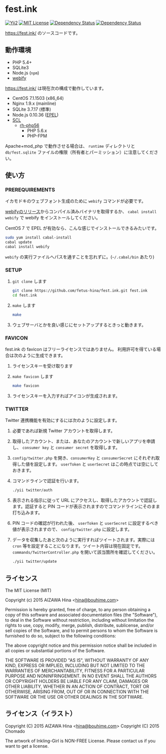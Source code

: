 fest.ink
========

[![Yii2](https://img.shields.io/badge/Powered_by-Yii_Framework-green.svg?style=flat)](http://www.yiiframework.com/)
[![MIT License](https://img.shields.io/github/license/fetus-hina/fest.ink.svg)](https://github.com/fetus-hina/fest.ink/blob/master/LICENSE)
[![Dependency Status](https://www.versioneye.com/user/projects/55d469e7265ff60022000dc9/badge.svg?style=flat)](https://www.versioneye.com/user/projects/55d469e7265ff60022000dc9)
[![Dependency Status](https://www.versioneye.com/user/projects/55d469e9265ff6001a000e50/badge.svg?style=flat)](https://www.versioneye.com/user/projects/55d469e9265ff6001a000e50)

https://fest.ink/ のソースコードです。

動作環境
--------

* PHP 5.4+
* SQLite3
* Node.js (`npm`)
* [webify](https://github.com/ananthakumaran/webify)

https://fest.ink/ は現在次の構成で動作しています。

* CentOS 7.1.1503 (x86_64)
* Nginx 1.9.x (mainline)
* SQLite 3.7.17 (標準)
* Node.js 0.10.36 ([EPEL](https://fedoraproject.org/wiki/EPEL))
* [SCL](https://www.softwarecollections.org/)
    - [rh-php56](https://www.softwarecollections.org/en/scls/rhscl/rh-php56/)
        - PHP 5.6.x
        - PHP-FPM

Apache+mod_php で動作させる場合は、 `runtime` ディレクトリと `db/fest.sqlite` ファイルの権限（所有者とパーミッション）に注意してください。

使い方
------

### PREREQUIREMENTS ###

イカモドキのウェブフォント生成のために `webify` コマンドが必要です。

[webifyのリリース](https://github.com/ananthakumaran/webify/releases)からコンパイル済みバイナリを取得するか、
`cabal install webify` で webify をインストールしてください。

CentOS 7 で EPEL が有効なら、こんな感じでインストールできるみたいです。

```sh
sudo yum install cabal-install
cabal update
cabal install webify
```

`webify` の実行ファイルへパスを通すことを忘れずに。(`~/.cabal/bin` あたり)

### SETUP ###

1. `git clone` します

    ```sh
    git clone https://github.com/fetus-hina/fest.ink.git fest.ink
    cd fest.ink
    ```

2. `make` します

    ```sh
    make
    ```

3. ウェブサーバとかを良い感じにセットアップするときっと動きます。

### FAVICON ###

fest.ink の favicon はフリーライセンスではありません。
利用許可を得ている場合は次のように生成できます。

1. ライセンスキーを受け取ります

2. `make favicon` します

    ```sh
    make favicon
    ```

3. ライセンスキーを入力すればアイコンが生成されます。


### TWITTER ###

Twitter 連携機能を有効にするには次のように設定します。

1. 必要であれば新規 Twitter アカウントを取得します。
2. 取得したアカウント、または、あなたのアカウントで新しいアプリを申請し、 `consumer key` と `consumer secret` を取得します。
3. `config/twitter.php` を開き、`consumerKey` と `consumerSecret` にそれぞれ取得した値を設定します。 `userToken` と `userSecret` はこの時点では空にしておきます。
4. コマンドラインで認証を行います。

    ```sh
    ./yii twitter/auth
    ```

5. 表示される指示に従って URL にアクセスし、取得したアカウントで認証します。認証すると PIN コードが表示されますのでコマンドラインにそのまま打ち込みます。
6. PIN コードの確認が行われた後、 `userToken` と `userSecret` に設定するべき値が表示されますので、 `config/twitter.php` に設定します。
7. データを収集したあと次のように実行すればツイートされます。実際には `cron` 等を設定することになります。ツイート内容は現在固定です。 `commands/TwitterController.php` を開いて該当箇所を確認してください。

    ```sh
    ./yii twitter/update
    ```


ライセンス
----------

The MIT License (MIT)

Copyright (c) 2015 AIZAWA Hina \<hina@bouhime.com\>

Permission is hereby granted, free of charge, to any person obtaining a copy
of this software and associated documentation files (the "Software"), to deal
in the Software without restriction, including without limitation the rights
to use, copy, modify, merge, publish, distribute, sublicense, and/or sell
copies of the Software, and to permit persons to whom the Software is
furnished to do so, subject to the following conditions:

The above copyright notice and this permission notice shall be included in all
copies or substantial portions of the Software.

THE SOFTWARE IS PROVIDED "AS IS", WITHOUT WARRANTY OF ANY KIND, EXPRESS OR
IMPLIED, INCLUDING BUT NOT LIMITED TO THE WARRANTIES OF MERCHANTABILITY,
FITNESS FOR A PARTICULAR PURPOSE AND NONINFRINGEMENT. IN NO EVENT SHALL THE
AUTHORS OR COPYRIGHT HOLDERS BE LIABLE FOR ANY CLAIM, DAMAGES OR OTHER
LIABILITY, WHETHER IN AN ACTION OF CONTRACT, TORT OR OTHERWISE, ARISING FROM,
OUT OF OR IN CONNECTION WITH THE SOFTWARE OR THE USE OR OTHER DEALINGS IN THE
SOFTWARE.


ライセンス（イラスト）
----------------------

Copyright (C) 2015 AIZAWA Hina \<hina@bouhime.com\>
Copyright (C) 2015 Chomado

The artwork of Inkling-Girl is NON-FREE License.
Please contact us if you want to get a license.

